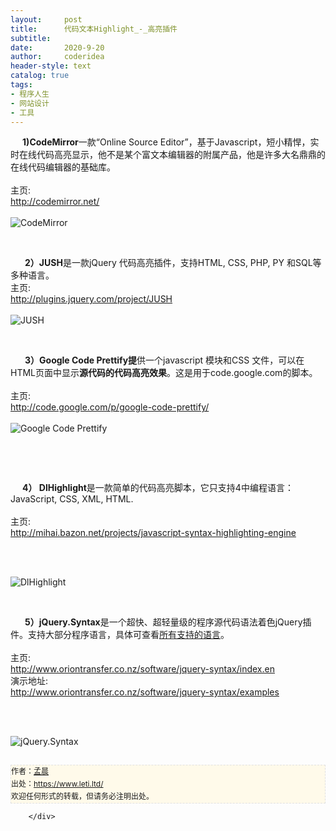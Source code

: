 ```yaml
---
layout:     post
title:      代码文本Highlight_-_高亮插件
subtitle:   
date:       2020-9-20
author:     coderidea
header-style: text
catalog: true
tags:
- 程序人生
- 网站设计
- 工具
--- 
```

<div class="postBody">
			<div id="cnblogs_post_body" class="blogpost-body"><div class="Name">    <strong> 1)CodeMirror</strong>一款“Online Source Editor”，基于Javascript，短小精悍，实时在线代码高亮显示，他不是某个富文本编辑器的附属产品，他是许多大名鼎鼎的在线代码编辑器的基础库。
<div class="tool gray"> </div>
</div>
<div>
<div class="P">
<div class="K">主页:</div>
</div>
<div class="P">
<div class="V"><a href="http://codemirror.net/">http://codemirror.net/</a></div>
</div>
<div class="P">
<div class="K"> </div>
</div>
</div>
<div class="Img"><img src="http://www.open-lib.com/attachment/2010-09-11/15-17-38a.jpg" alt="CodeMirror" /></div>
<div class="Content">
<p> </p>
<div class="Name">     <strong> 2）JUSH</strong>是一款jQuery 代码高亮插件，支持HTML, CSS, PHP, PY 和SQL等多种语言。
<div class="tool gray">主页:</div>
</div>
<div>
<div class="P">
<div class="V"><a href="http://plugins.jquery.com/project/JUSH">http://plugins.jquery.com/project/JUSH</a></div>
</div>
<div class="P">
<div class="K"> </div>
</div>
</div>
<div class="Img"><img src="http://www.open-lib.com/attachment/2010-08-17/20-34-54e.png" alt="JUSH" /></div>
<div class="Content">
<p> </p>
<div class="Name">     <strong> 3）Google Code Prettify提</strong>供一个javascript 模块和CSS 文件，可以在HTML页面中显示<strong>源代码的代码高亮效果</strong>。这是用于code.google.com的脚本。
<div class="tool gray"> </div>
</div>
<div>
<div class="P">
<div class="K">主页:</div>
</div>
<div class="P">
<div class="V"><a href="http://code.google.com/p/google-code-prettify/">http://code.google.com/p/google-code-prettify/</a></div>
</div>
<div class="P">
<div class="K"> </div>
</div>
</div>
<div class="Img"><img src="http://www.open-lib.com/attachment/2010-08-17/20-33-34d.jpg" alt="Google Code Prettify" /></div>
<div class="Content">
<p> </p>
<p> </p>
<div class="Name">    <strong> 4） DlHighlight</strong>是一款简单的代码高亮脚本，它只支持4中编程语言：JavaScript, CSS, XML, HTML.
<div class="tool gray"> </div>
</div>
<div>
<div class="P">
<div class="K">主页:</div>
</div>
<div class="P">
<div class="V"><a href="http://mihai.bazon.net/projects/javascript-syntax-highlighting-engine">http://mihai.bazon.net/projects/javascript-syntax-highlighting-engine</a></div>
</div>
<div class="P">
<div class="K"> </div>
</div>
</div>
<p> </p>
<div class="Img"><img src="http://www.open-lib.com/attachment/2010-08-17/20-29-33c.png" alt="DlHighlight" /></div>
<div class="Content">
<p> </p>
<div class="Name">     <strong> 5）jQuery.Syntax</strong>是一个超快、超轻量级的程序源代码语法着色jQuery插件。支持大部分程序语言，具体可查看<a href="http://www.oriontransfer.co.nz/software/jquery-syntax/examples"><span>所有支持的语言</span></a>。
<div class="tool gray"> </div>
</div>
<div>
<div class="P">
<div class="K">主页:</div>
</div>
<div class="P">
<div class="V"><a href="http://www.oriontransfer.co.nz/software/jquery-syntax/index.en">http://www.oriontransfer.co.nz/software/jquery-syntax/index.en</a></div>
</div>
<div class="P">
<div class="K">演示地址:</div>
<div class="V"><a href="http://www.oriontransfer.co.nz/software/jquery-syntax/examples">http://www.oriontransfer.co.nz/software/jquery-syntax/examples</a></div>
</div>
<div class="P">
<div class="K"> </div>
</div>
</div>
<p> </p>
<div class="Img"><img src="http://www.open-lib.com/attachment/2010-04-27/7-28-59a.jpg" alt="jQuery.Syntax" /></div>
</div>


<div id="ckepop"> </div>
<div>
<p id="PSignature" style="line-height:20px;background:#FFFAEA no-repeat 2% 50%;font-size:12px;border:#e0e0e0 1px dashed;">作者：<a href="https://www.leti.ltd/">孟晨</a> <br /> 出处：<a href="https://www.leti.ltd/">https://www.leti.ltd/</a> <br />欢迎任何形式的转载，但请务必注明出处。</p>
</div>
</div>
</div>
</div></div><div id="MySignature"></div>
<div class="clear"></div>
<div id="blog_post_info_block">
<div id="BlogPostCategory"></div>
<div id="EntryTag"></div>
<div id="blog_post_info">
</div>
<div class="clear"></div>
<div id="post_next_prev"></div>
</div>


		</div>